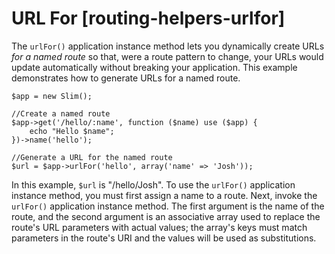 # URL For [routing-helpers-urlfor] #

The `urlFor()` application instance method lets you dynamically create URLs *for a named route* so that, were a route pattern to change, your URLs would update automatically without breaking your application. This example demonstrates how to generate URLs for a named route.

    $app = new Slim();
    
    //Create a named route
    $app->get('/hello/:name', function ($name) use ($app) {
        echo "Hello $name";
    })->name('hello');
    
    //Generate a URL for the named route
    $url = $app->urlFor('hello', array('name' => 'Josh'));

In this example, `$url` is "/hello/Josh". To use the `urlFor()` application instance method, you must first assign a name to a route. Next, invoke the `urlFor()` application instance method. The first argument is the name of the route, and the second argument is an associative array used to replace the route's URL parameters with actual values; the array's keys must match parameters in the route's URI and the values will be used as substitutions.